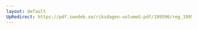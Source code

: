 ```yaml
---
layout: default
UpRedirect: https://pdf.swedeb.se/riksdagen-volumeG-pdf/199596/reg_199596/reg_199596_0099.pdf
---
```


